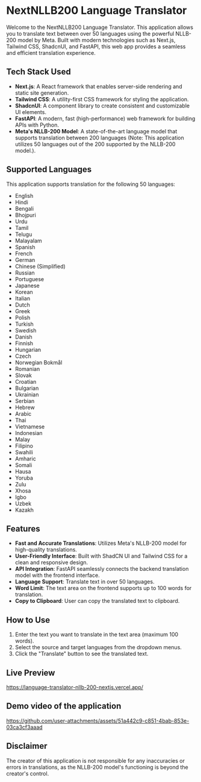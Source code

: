 # NextNLLB200 Language Translator

Welcome to the NextNLLB200 Language Translator. This application allows you to translate text between over 50 languages using the powerful NLLB-200 model by Meta. Built with modern technologies such as Next.js, Tailwind CSS, ShadcnUI, and FastAPI, this web app provides a seamless and efficient translation experience.

## Tech Stack Used

- **Next.js**: A React framework that enables server-side rendering and static site generation.
- **Tailwind CSS**: A utility-first CSS framework for styling the application.
- **ShadcnUI**: A component library to create consistent and customizable UI elements.
- **FastAPI**: A modern, fast (high-performance) web framework for building APIs with Python.
- **Meta's NLLB-200 Model**: A state-of-the-art language model that supports translation between 200 languages (Note: This application utilizes 50 languages out of the 200 supported by the NLLB-200 model.).

## Supported Languages

This application supports translation for the following 50 languages:

- English
- Hindi
- Bengali
- Bhojpuri
- Urdu
- Tamil
- Telugu
- Malayalam
- Spanish
- French
- German
- Chinese (Simplified)
- Russian
- Portuguese
- Japanese
- Korean
- Italian
- Dutch
- Greek
- Polish
- Turkish
- Swedish
- Danish
- Finnish
- Hungarian
- Czech
- Norwegian Bokmål
- Romanian
- Slovak
- Croatian
- Bulgarian
- Ukrainian
- Serbian
- Hebrew
- Arabic
- Thai
- Vietnamese
- Indonesian
- Malay
- Filipino
- Swahili
- Amharic
- Somali
- Hausa
- Yoruba
- Zulu
- Xhosa
- Igbo
- Uzbek
- Kazakh

## Features

- **Fast and Accurate Translations**: Utilizes Meta's NLLB-200 model for high-quality translations.
- **User-Friendly Interface**: Built with ShadCN UI and Tailwind CSS for a clean and responsive design.
- **API Integration**: FastAPI seamlessly connects the backend translation model with the frontend interface.
- **Language Support**: Translate text in over 50 languages.
- **Word Limit**: The text area on the frontend supports up to 100 words for translation.
- **Copy to Clipboard**: User can copy the translated text to clipboard.

## How to Use

1. Enter the text you want to translate in the text area (maximum 100 words).
2. Select the source and target languages from the dropdown menus.
3. Click the "Translate" button to see the translated text.

## Live Preview

https://language-translator-nllb-200-nextjs.vercel.app/

## Demo video of the application

https://github.com/user-attachments/assets/51a442c9-c851-4bab-853e-03ca3cf3aaad

## Disclaimer

The creator of this application is not responsible for any inaccuracies or errors in translations, as the NLLB-200 model's functioning is beyond the creator's control.

